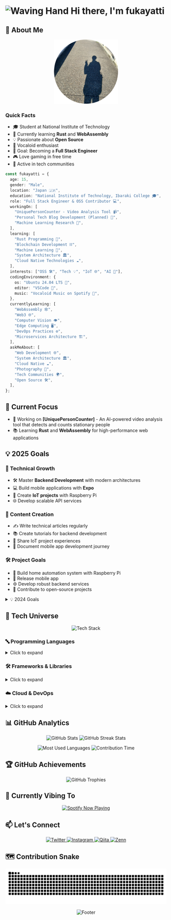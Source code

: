 # <img src="https://raw.githubusercontent.com/Tarikul-Islam-Anik/Animated-Fluent-Emojis/master/Emojis/Hand%20gestures/Waving%20Hand.png" alt="Waving Hand" width="35" height="35" /> Hi there, I'm **fukayatti**

## 💫 About Me

<p align="center">
  <img src="/profile.png" width="200" height="200" alt="Profile Picture" />
</p>

### Quick Facts

- 🎓 Student at National Institute of Technology
- 🌱 Currently learning **Rust** and **WebAssembly**
- 💡 Passionate about **Open Source**
- 🎵 Vocaloid enthusiast
- 🎯 Goal: Becoming a **Full Stack Engineer**
- 🎮 Love gaming in free time
- 🌟 Active in tech communities

```typescript
const fukayatti = {
  age: 15,
  gender: "Male",
  location: "Japan 🇯🇵",
  education: "National Institute of Technology, Ibaraki College 🎓",
  role: "Full Stack Engineer & OSS Contributor 💻",
  workingOn: [
    "UniquePersonCounter - Video Analysis Tool 📹",
    "Personal Tech Blog Development (Planned) 📝",
    "Machine Learning Research 🤖",
  ],
  learning: [
    "Rust Programming 🦀",
    "Blockchain Development ⛓️",
    "Machine Learning 🧠",
    "System Architecture 🏛️",
    "Cloud Native Technologies ☁️",
  ],
  interests: ["OSS 🛠️", "Tech 💡", "IoT 🌐", "AI 🤖"],
  codingEnvironment: {
    os: "Ubuntu 24.04 LTS 🐧",
    editor: "VSCode 📝",
    music: "Vocaloid Music on Spotify 🎵",
  },
  currentlyLearning: [
    "WebAssembly 🕸️",
    "Web3 🌐",
    "Computer Vision 👁️",
    "Edge Computing 🖥️",
    "DevOps Practices ⚙️",
    "Microservices Architecture 🏗️",
  ],
  askMeAbout: [
    "Web Development 🌐",
    "System Architecture 🏛️",
    "Cloud Native ☁️",
    "Photography 📸",
    "Tech Communities 🌍",
    "Open Source 🛠️",
  ],
};
```

## 🎯 Current Focus

- 🚀 Working on **[UniquePersonCounter]** - An AI-powered video analysis tool that detects and counts stationary people
- 📚 Learning **Rust** and **WebAssembly** for high-performance web applications

## 💡 2025 Goals

### 🔧 Technical Growth

- 🛠️ Master **Backend Development** with modern architectures
- 💻 Build mobile applications with **Expo**
- 🤖 Create **IoT projects** with Raspberry Pi
- 🌐 Develop scalable API services

### 📝 Content Creation

- ✍️ Write technical articles regularly
- 📚 Create tutorials for backend development
- 🔌 Share IoT project experiences
- 📱 Document mobile app development journey

### 🛠 Project Goals

- 🤖 Build home automation system with Raspberry Pi
- 📱 Release mobile app
- ⚙️ Develop robust backend services
- 🌟 Contribute to open-source projects

<details>
<summary>💡 2024 Goals</summary>

### 🔧 Technical Growth

- 🛠️ Master **Rust Programming** fundamentals
- 💻 Develop club website from scratch

### 📝 Content Creation

- ✍️ Launch technical blog
- 📊 Publish monthly tech articles

</details>

## 💫 Tech Universe

<p align="center">
  <img src="https://skillicons.dev/icons?i=py,js,ts,rust,cpp,react,nextjs,astro,tailwindcss,wasm,linux,docker,githubactions,vercel" alt="Tech Stack" />
</p>

### 🔤 Programming Languages

<details>
<summary>Click to expand</summary>
<p align="center">
  <img src="https://custom-icon-badges.demolab.com/badge/Python-14354C?style=for-the-badge&logo=python&logoColor=white" alt="Python" />
  <img src="https://custom-icon-badges.demolab.com/badge/JavaScript-F7DF1E?style=for-the-badge&logo=javascript&logoColor=black" alt="JavaScript" />
  <img src="https://custom-icon-badges.demolab.com/badge/TypeScript-007ACC?style=for-the-badge&logo=typescript&logoColor=white" alt="TypeScript" />
  <img src="https://custom-icon-badges.demolab.com/badge/Rust-b7410e?style=for-the-badge&logo=rust&logoColor=white" alt="Rust" />
  <img src="https://custom-icon-badges.demolab.com/badge/C++-00599C?style=for-the-badge&logo=cpp&logoColor=white" alt="C++" />
</p>
</details>

### 🛠 Frameworks & Libraries

<details>
<summary>Click to expand</summary>
<p align="center">
  <img src="https://custom-icon-badges.demolab.com/badge/React-20232A?style=for-the-badge&logo=react&logoColor=61DAFB" alt="React" />
  <img src="https://custom-icon-badges.demolab.com/badge/Next.js-000000?style=for-the-badge&logo=next.js&logoColor=white" alt="Next.js" />
  <img src="https://custom-icon-badges.demolab.com/badge/Astro-FF5D01?style=for-the-badge&logo=astro&logoColor=white" alt="Astro" />
  <img src="https://custom-icon-badges.demolab.com/badge/Tailwind%20CSS-06B6D4?style=for-the-badge&logo=tailwindcss&logoColor=white" alt="Tailwind CSS" />
  <img src="https://custom-icon-badges.demolab.com/badge/WebAssembly-654ff0?style=for-the-badge&logo=webassembly&logoColor=white" alt="WebAssembly" />
  <img src="https://custom-icon-badges.demolab.com/badge/Expo-000020?style=for-the-badge&logo=expo&logoColor=white" alt="Expo" />
</p>
</details>

### ☁️ Cloud & DevOps

<details>
<summary>Click to expand</summary>
<p align="center">
  <img src="https://custom-icon-badges.demolab.com/badge/Linux-FCC624?style=for-the-badge&logo=linux&logoColor=black" alt="Linux" />
  <img src="https://custom-icon-badges.demolab.com/badge/Docker-2496ED?style=for-the-badge&logo=docker&logoColor=white" alt="Docker" />
  <img src="https://custom-icon-badges.demolab.com/badge/GitHub%20Actions-2088FF?style=for-the-badge&logo=githubactions&logoColor=white" alt="GitHub Actions" />
  <img src="https://custom-icon-badges.demolab.com/badge/Vercel-000000?style=for-the-badge&logo=vercel&logoColor=white" alt="Vercel" />
</p>
</details>

## 📊 GitHub Analytics

<p align="center">
  <img src="https://github-readme-stats.vercel.app/api?username=fukayatti&show_icons=true&theme=tokyonight&hide_border=true&bg_color=00000000" alt="GitHub Stats" />
  <img src="https://github-readme-streak-stats.herokuapp.com/?user=fukayatti&theme=tokyonight&hide_border=true&background=00000000" alt="GitHub Streak Stats" />
</p>

<p align="center">
  <img src="https://github-readme-stats.vercel.app/api/top-langs/?username=fukayatti&layout=compact&theme=tokyonight&hide_border=true&bg_color=00000000" alt="Most Used Languages" />
  <img src="https://github-profile-summary-cards.vercel.app/api/cards/productive-time?username=fukayatti&theme=tokyonight" alt="Contribution Time" />
</p>

## 🏆 GitHub Achievements

<p align="center">
  <img src="https://github-profile-trophy.vercel.app/?username=fukayatti&theme=nord&column=7&no-frame=true&no-bg=true" alt="GitHub Trophies" />
</p>

## 🎵 Currently Vibing To

<p align="center">
  <a href="https://spotify-github-profile.kittinanx.com/api/view?uid=31lmxge4txoqvojaecos246eyire&redirect=true">
    <img src="https://spotify-github-profile.kittinanx.com/api/view?uid=31lmxge4txoqvojaecos246eyire&cover_image=true&theme=novatorem&show_offline=false&background_color=00000000&interchange=true" alt="Spotify Now Playing" />
  </a>
</p>

## 📫 Let's Connect

<p align="center">
  <a href="https://twitter.com/fukayatti">
    <img src="https://img.shields.io/badge/X-000000.svg?style=for-the-badge&logo=X&logoColor=white" alt="Twitter" />
  </a>
  <a href="https://instagram.com/fukayatti">
    <img src="https://img.shields.io/badge/Instagram-%23E4405F.svg?style=for-the-badge&logo=Instagram&logoColor=white" alt="Instagram" />
  </a>
  <a href="https://qiita.com/fukayatti">
    <img src="https://img.shields.io/badge/Qiita-55C500.svg?style=for-the-badge&logo=qiita&logoColor=white" alt="Qiita" />
  </a>
  <a href="https://zenn.dev/fukayatti">
    <img src="https://img.shields.io/badge/Zenn-3EA8FF.svg?style=for-the-badge&logo=zenn&logoColor=white" alt="Zenn" />
  </a>
</p>

## 🗺 Contribution Snake

<p align="center">
  <img src="https://raw.githubusercontent.com/fukayatti/fukayatti/output/github-contribution-grid-snake.svg" alt="GitHub Contribution Snake" />
</p>

<p align="center">
  <img src="https://capsule-render.vercel.app/api?type=waving&color=gradient&customColorList=0,2,2,5,30&height=100&section=footer" alt="Footer" />
</p>
